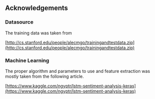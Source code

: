## Acknowledgements
### Datasource
The training data was taken from 

[http://cs.stanford.edu/people/alecmgo/trainingandtestdata.zip](http://cs.stanford.edu/people/alecmgo/trainingandtestdata.zip)

### Machine Learning
The proper algorithm and parameters to use and feature extraction was mostly taken from the following  article.

[https://www.kaggle.com/ngyptr/lstm-sentiment-analysis-keras](https://www.kaggle.com/ngyptr/lstm-sentiment-analysis-keras)

